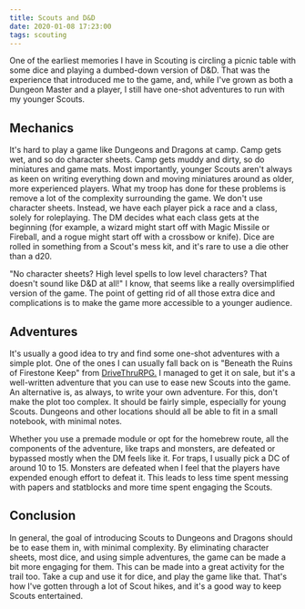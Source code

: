 ```yaml
---
title: Scouts and D&D
date: 2020-01-08 17:23:00
tags: scouting
---
```

<p>One of the earliest memories I have in Scouting is circling a picnic table with some dice and playing a dumbed-down version of D&amp;D. That was the experience that introduced me to the game, and, while I've grown as both a Dungeon Master and a player, I still have one-shot adventures to run with my younger Scouts.</p> 

## Mechanics
It's hard to play a game like Dungeons and Dragons at camp. Camp gets wet, and so do character sheets. Camp gets muddy and dirty, so do miniatures and game mats. Most importantly, younger Scouts aren't always as keen on writing everything down and moving miniatures around as older, more experienced players. What my troop has done for these problems is remove a lot of the complexity surrounding the game. We don't use character sheets. Instead, we have each player pick a race and a class, solely for roleplaying. The DM decides what each class gets at the beginning (for example, a wizard might start off with Magic Missile or Fireball, and a rogue might start off with a crossbow or knife). Dice are rolled in something from a Scout's mess kit, and it's rare to use a die other than a d20.

"No character sheets? High level spells to low level characters? That doesn't sound like D&D at all!" I know, that seems like a really oversimplified version of the game. The point of getting rid of all those extra dice and complications is to make the game more accessible to a younger audience.

## Adventures
It's usually a good idea to try and find some one-shot adventures with a simple plot. One of the ones I can usually fall back on is "Beneath the Ruins of Firestone Keep" from [DriveThruRPG.](https://www.drivethrurpg.com/product/205741/Beneath-the-Ruins-of-Firestone-Keep--Adventure) I managed to get it on sale, but it's a well-written adventure that you can use to ease new Scouts into the game. An alternative is, as always, to write your own adventure. For this, don't make the plot too complex. It should be fairly simple, especially for young Scouts. Dungeons and other locations should all be able to fit in a small notebook, with minimal notes.

Whether you use a premade module or opt for the homebrew route, all the components of the adventure, like traps and monsters, are defeated or bypassed mostly when the DM feels like it. For traps, I usually pick a DC of around 10 to 15. Monsters are defeated when I feel that the players have expended enough effort to defeat it. This leads to less time spent messing with papers and statblocks and more time spent engaging the Scouts.

## Conclusion
In general, the goal of introducing Scouts to Dungeons and Dragons should be to ease them in, with minimal complexity. By eliminating character sheets, most dice, and using simple adventures, the game can be made a bit more engaging for them. This can be made into a great activity for the trail too. Take a cup and use it for dice, and play the game like that. That's how I've gotten through a lot of Scout hikes, and it's a good way to keep Scouts entertained.